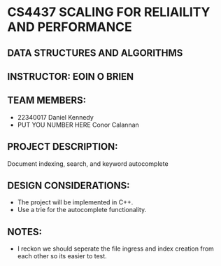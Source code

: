 # CS4437 SCALING FOR RELIAILITY AND PERFORMANCE
## DATA STRUCTURES AND ALGORITHMS
## INSTRUCTOR: EOIN O BRIEN

## TEAM MEMBERS:
- 22340017 Daniel Kennedy
- PUT YOU NUMBER HERE Conor Calannan

## PROJECT DESCRIPTION:
Document indexing, search, and keyword autocomplete

## DESIGN CONSIDERATIONS:
- The project will be implemented in C++.
- Use a trie for the autocomplete functionality.


## NOTES:
- I reckon we should seperate the file ingress and index creation from each other so its easier to test.
